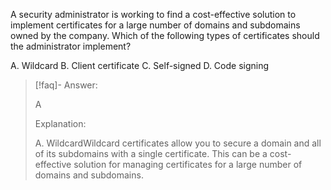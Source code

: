 
A security administrator is working to find a cost-effective solution to implement certificates for a large number of domains and subdomains owned by the company. Which of the following types of certificates should the administrator implement? 

A. Wildcard 
B. Client certificate 
C. Self-signed 
D. Code signing

> [!faq]- Answer: 
> 
> A
>
>Explanation: 
>
>A. WildcardWildcard certificates allow you to secure a domain and all of its subdomains with a single certificate. This can be a cost-effective solution for managing certificates for a large number of domains and subdomains.
